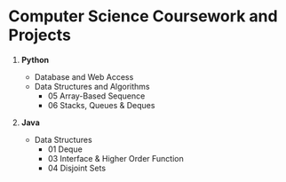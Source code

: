 # Computer Science Coursework and Projects

01. **Python**

	- Database and Web Access
	- Data Structures and Algorithms
		- 05 Array-Based Sequence
		- 06 Stacks, Queues & Deques
	
02. **Java**
	- Data Structures
		- 01 Deque
		- 03 Interface & Higher Order Function
		- 04 Disjoint Sets

